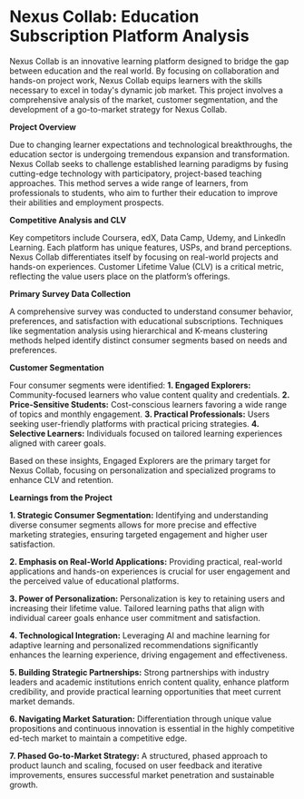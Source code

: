 # Nexus Collab: Education Subscription Platform Analysis

Nexus Collab is an innovative learning platform designed to bridge the gap between education and the real world. By focusing on collaboration and hands-on project work, Nexus Collab equips learners with the skills necessary to excel in today's dynamic job market. This project involves a comprehensive analysis of the market, customer segmentation, and the development of a go-to-market strategy for Nexus Collab.

**Project Overview**

Due to changing learner expectations and technological breakthroughs, the education sector is undergoing tremendous expansion and transformation. Nexus Collab seeks to challenge established learning paradigms by fusing cutting-edge technology with participatory, project-based teaching approaches. This method serves a wide range of learners, from professionals to students, who aim to further their education to improve their abilities and employment prospects.

**Competitive Analysis and CLV**

Key competitors include Coursera, edX, Data Camp, Udemy, and LinkedIn Learning. Each platform has unique features, USPs, and brand perceptions. Nexus Collab differentiates itself by focusing on real-world projects and hands-on experiences. Customer Lifetime Value (CLV) is a critical metric, reflecting the value users place on the platform’s offerings.

**Primary Survey Data Collection**

A comprehensive survey was conducted to understand consumer behavior, preferences, and satisfaction with educational subscriptions. Techniques like segmentation analysis using hierarchical and K-means clustering methods helped identify distinct consumer segments based on needs and preferences.

**Customer Segmentation**

Four consumer segments were identified:
**1. Engaged Explorers:** Community-focused learners who value content quality and credentials.
**2. Price-Sensitive Students:** Cost-conscious learners favoring a wide range of topics and monthly engagement.
**3. Practical Professionals:** Users seeking user-friendly platforms with practical pricing strategies.
**4. Selective Learners:** Individuals focused on tailored learning experiences aligned with career goals.

Based on these insights, Engaged Explorers are the primary target for Nexus Collab, focusing on personalization and specialized programs to enhance CLV and retention.

**Learnings from the Project**

**1. Strategic Consumer Segmentation:** Identifying and understanding diverse consumer segments allows for more precise and effective marketing strategies, ensuring targeted engagement and higher user satisfaction.

**2. Emphasis on Real-World Applications:** Providing practical, real-world applications and hands-on experiences is crucial for user engagement and the perceived value of educational platforms.

**3. Power of Personalization:** Personalization is key to retaining users and increasing their lifetime value. Tailored learning paths that align with individual career goals enhance user commitment and satisfaction.

**4. Technological Integration:** Leveraging AI and machine learning for adaptive learning and personalized recommendations significantly enhances the learning experience, driving engagement and effectiveness.

**5. Building Strategic Partnerships:** Strong partnerships with industry leaders and academic institutions enrich content quality, enhance platform credibility, and provide practical learning opportunities that meet current market demands.

**6. Navigating Market Saturation:** Differentiation through unique value propositions and continuous innovation is essential in the highly competitive ed-tech market to maintain a competitive edge.

**7. Phased Go-to-Market Strategy:** A structured, phased approach to product launch and scaling, focused on user feedback and iterative improvements, ensures successful market penetration and sustainable growth.
